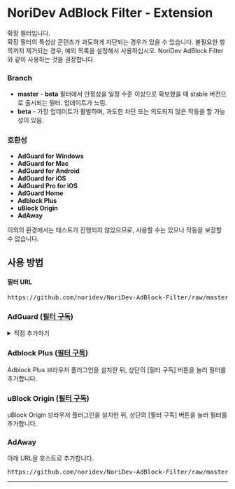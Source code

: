 # NoriDev AdBlock Filter - Extension

확장 필터입니다.  
확장 필터의 특성상 콘텐츠가 과도하게 차단되는 경우가 있을 수 있습니다. 불필요한 항목까지 제거되는 경우, 예외 목록을 설정해서 사용하십시오. NoriDev AdBlock Filter와 같이 사용하는 것을 권장합니다.

### Branch
- **master** - **beta** 필터에서 안정성을 일정 수준 이상으로 확보했을 때 stable 버전으로 출시되는 필터. 업데이트가 느림.
- **beta** - 가장 업데이트가 활발하며, 과도한 차단 또는 의도되지 않은 작동을 할 가능성이 있음.

### 호환성
- **AdGuard for Windows**
- **AdGuard for Mac**
- **AdGuard for Android**
- **AdGuard for iOS**
- **AdGuard Pro for iOS**
- **AdGuard Home**
- **Adblock Plus**
- **uBlock Origin**
- **AdAway**

이외의 환경에서는 테스트가 진행되지 않았으므로, 사용할 수는 있으나 작동을 보장할 수 없습니다.

## 사용 방법
#### 필터 URL
<pre>https://github.com/noridev/NoriDev-AdBlock-Filter/raw/master/extension/filter/filter.txt</pre>

### AdGuard ([필터 구독](https://subscribe.adblockplus.org?location=https%3A%2F%2Fgithub.com%2Fnoridev%2FNoriDev-AdBlock-Filter%2Fraw%2Fmaster%2Fextension%2Ffilter%2Ffilter.txt&amp;title=NoriDev%20AdBlock%20Filter%20-%20Extension))
<details markdown="1">
<summary>직접 추가하기</summary>

#### Windows
1. **설정**에 진입합니다.
2. **광고 차단**을 클릭합니다.
3. **필터 추가**를 클릭합니다.
4. **URL로 필터 추가**를 클릭합니다.
5. **파일 URL 또는 경로 입력**에 상단의 URL을 붙여넣고 **설치**를 클릭한 뒤 **신뢰할 수 있는 필터임**에 체크하고 **설치**를 누릅니다.

#### macOS
1. **설정**에 진입합니다.
2. **필터 구독**을 클릭합니다.
3. **+ 버튼**을 클릭합니다.
4. **사용자 필터 추가**를 클릭합니다.
5. **URL 또는 파일 경로 입력**에 상단의 URL을 붙여넣고 **다음**을 클릭한 뒤 **신뢰할 수 있는 필터**에 체크하고 **구독**을 누릅니다.

#### Android
1. **설정**에 진입합니다.
2. **콘텐츠 차단**을 클릭합니다.
3. **필터**를 클릭합니다.
4. **사용자 지정 필터**를 클릭합니다.
5. 스위치를 **켭니다**.
6. **사용자 정의 필터 추가**를 클릭합니다.
7. **URL 또는 경로**에 상단의 URL을 붙여넣고 **다음**을 클릭한 뒤 **신뢰할 수 있는 필터**에 체크하고 **추가**를 누릅니다.

#### iOS / iPadOS
1. **보호**를 클릭합니다. (하단 4개의 탭 중 방패 모양으로 된 아이콘)
2. **Safari 보호**를 클릭합니다.
3. 스위치를 **켭니다**.
4. **필터**를 클릭합니다.
5. **사용자 정의**를 클릭합니다.
6. **필터 추가**를 클릭합니다.
7. **필터 주소**에 상단의 URL을 붙여넣고 **다음**을 클릭한 뒤 **추가**를 누릅니다.

</details>

### Adblock Plus ([필터 구독](https://subscribe.adblockplus.org?location=https%3A%2F%2Fgithub.com%2Fnoridev%2FNoriDev-AdBlock-Filter%2Fraw%2Fmaster%2Fextension%2Ffilter%2Ffilter.txt&amp;title=NoriDev%20AdBlock%20Filter%20-%20Extension))
Adblock Plus 브라우저 플러그인을 설치한 뒤, 상단의 [필터 구독] 버튼을 눌러 필터를 추가합니다.

### uBlock Origin ([필터 구독](https://subscribe.adblockplus.org?location=https%3A%2F%2Fgithub.com%2Fnoridev%2FNoriDev-AdBlock-Filter%2Fraw%2Fmaster%2Fextension%2Ffilter%2Ffilter.txt&amp;title=NoriDev%20AdBlock%20Filter%20-%20Extension))
uBlock Origin 브라우저 플러그인을 설치한 뒤, 상단의 [필터 구독] 버튼을 눌러 필터를 추가합니다.

### AdAway
아래 URL을 호스트로 추가합니다.
<pre>https://github.com/noridev/NoriDev-AdBlock-Filter/raw/master/extension/filter/filter.txt</pre>
<hr>
